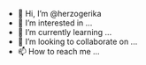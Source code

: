 - 👋 Hi, I’m @herzogerika
- 👀 I’m interested in ...
- 🌱 I’m currently learning ...
- 💞️ I’m looking to collaborate on ...
- 📫 How to reach me ...

<!---
herzogerika/herzogerika is a ✨ special ✨ repository because its `README.md` (this file) appears on your GitHub profile.
You can click the Preview link to take a look at your changes.
--->
